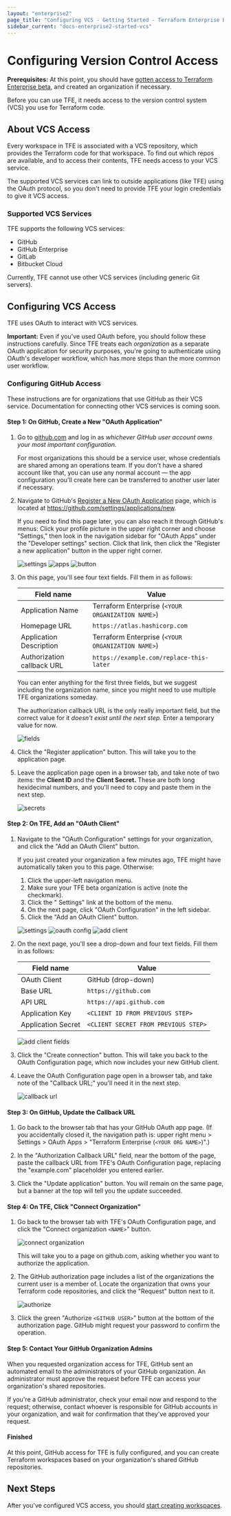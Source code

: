 ```yaml
---
layout: "enterprise2"
page_title: "Configuring VCS - Getting Started - Terraform Enterprise Beta"
sidebar_current: "docs-enterprise2-started-vcs"
---
```


# Configuring Version Control Access

**Prerequisites:** At this point, you should have [gotten access to Terraform Enterprise beta](./get-started-access.html), and created an organization if necessary.

Before you can use TFE, it needs access to the version control system (VCS) you use for Terraform code.

## About VCS Access

Every workspace in TFE is associated with a VCS repository, which provides the Terraform code for that workspace. To find out which repos are available, and to access their contents, TFE needs access to your VCS service.

The supported VCS services can link to outside applications (like TFE) using the OAuth protocol, so you don't need to provide TFE your login credentials to give it VCS access.

### Supported VCS Services

TFE supports the following VCS services:

- GitHub
- GitHub Enterprise
- GitLab
- Bitbucket Cloud

<!-- - Bitbucket Server -->

Currently, TFE cannot use other VCS services (including generic Git servers).

## Configuring VCS Access

TFE uses OAuth to interact with VCS services.

**Important:** Even if you've used OAuth before, you should follow these instructions carefully. Since TFE treats each _organization_ as a separate OAuth application for security purposes, you're going to authenticate using OAuth's developer workflow, which has more steps than the more common user workflow.

### Configuring GitHub Access

These instructions are for organizations that use GitHub as their VCS service. Documentation for connecting other VCS services is coming soon.

#### Step 1: On GitHub, Create a New "OAuth Application"

1. Go to [github.com](https://github.com) and log in as _whichever GitHub user account owns your most important configuration._

   For most organizations this should be a service user, whose credentials are shared among an operations team. If you don't have a shared account like that, you can use any normal account — the app configuration you'll create here can be transferred to another user later if necessary.

2. Navigate to GitHub's [Register a New OAuth Application](https://github.com/settings/applications/new) page, which is located at <https://github.com/settings/applications/new>.

   If you need to find this page later, you can also reach it through GitHub's menus: Click your profile picture in the upper right corner and choose "Settings," then look in the navigation sidebar for "OAuth Apps" under the "Developer settings" section. Click that link, then click the "Register a new application" button in the upper right corner.

   ![settings](./images/vcs-gh-settings.png) ![apps](./images/vcs-gh-oauth-apps.png) ![button](./images/vcs-gh-oauth-register-button.png)

3. On this page, you'll see four text fields. Fill them in as follows:

   Field name                 | Value
   ---------------------------|--------------------------------------------------
   Application Name           | Terraform Enterprise (`<YOUR ORGANIZATION NAME>`)
   Homepage URL               | `https://atlas.hashicorp.com`
   Application Description    | Terraform Enterprise (`<YOUR ORGANIZATION NAME>`)
   Authorization callback URL | `https://example.com/replace-this-later`

   You can enter anything for the first three fields, but we suggest including the organization name, since you might need to use multiple TFE organizations someday.

   The authorization callback URL is the only really important field, but the correct value for it _doesn't exist until the next step._ Enter a temporary value for now.

   ![fields](./images/vcs-gh-fields-empty.png)

4. Click the "Register application" button. This will take you to the application page.

5. Leave the application page open in a browser tab, and take note of two items: the **Client ID** and the **Client Secret.** These are both long hexidecimal numbers, and you'll need to copy and paste them in the next step.

   ![secrets](./images/vcs-gh-secrets.png)

#### Step 2: On TFE, Add an "OAuth Client"

1. Navigate to the "OAuth Configuration" settings for your organization, and click the "Add an OAuth Client" button.

   If you just created your organization a few minutes ago, TFE might have automatically taken you to this page. Otherwise:

   1. Click the upper-left navigation menu.
   1. Make sure your TFE beta organization is active (note the checkmark).
   1. Click the "<ORGANIZATION> Settings" link at the bottom of the menu.
   1. On the next page, click "OAuth Configuration" in the left sidebar.
   1. Click the "Add an OAuth Client" button.

   ![settings](./images/vcs-tfe-settings.png) ![oauth config](./images/vcs-tfe-oauth-config.png) ![add client](./images/vcs-tfe-add-client.png)

2. On the next page, you'll see a drop-down and four text fields. Fill them in as follows:

   Field name         | Value
   -------------------|-------------------------------------
   OAuth Client       | GitHub (drop-down)
   Base URL           | `https://github.com`
   API URL            | `https://api.github.com`
   Application Key    | `<CLIENT ID FROM PREVIOUS STEP>`
   Application Secret | `<CLIENT SECRET FROM PREVIOUS STEP>`

   ![add client fields](./images/vcs-tfe-add-client-fields.png)

3. Click the "Create connection" button. This will take you back to the OAuth Configuration page, which now includes your new GitHub client.

4. Leave the OAuth Configuration page open in a browser tab, and take note of the "Callback URL;" you'll need it in the next step.

   ![callback url](./images/vcs-tfe-callback-url.png)

#### Step 3: On GitHub, Update the Callback URL

1. Go back to the browser tab that has your GitHub OAuth app page. (If you accidentally closed it, the navigation path is: upper right menu > Settings > OAuth Apps > "Terraform Enterprise (`<YOUR ORG NAME>`)".)

2. In the "Authorization Callback URL" field, near the bottom of the page, paste the callback URL from TFE's OAuth Configuration page, replacing the "example.com" placeholder you entered earlier.

3. Click the "Update application" button. You will remain on the same page, but a banner at the top will tell you the update succeeded.

#### Step 4: On TFE, Click "Connect Organization"

1. Go back to the browser tab with TFE's OAuth Configuration page, and click the "Connect organization `<NAME>`" button.

   ![connect organization](./images/vcs-tfe-connect-orgname.png)

   This will take you to a page on github.com, asking whether you want to authorize the application.

2. The GitHub authorization page includes a list of the organizations the current user is a member of. Locate the organization that owns your Terraform code repositories, and click the "Request" button next to it.

   ![authorize](./images/vcs-github-authorize.png)

3. Click the green "Authorize `<GITHUB USER>`" button at the bottom of the authorization page. GitHub might request your password to confirm the operation.

#### Step 5: Contact Your GitHub Organization Admins

When you requested organization access for TFE, GitHub sent an automated email to the administrators of your GitHub organization. An administrator must approve the request before TFE can access your organization's shared repositories.

If you're a GitHub administrator, check your email now and respond to the request; otherwise, contact whoever is responsible for GitHub accounts in your organization, and wait for confirmation that they've approved your request.

#### Finished

At this point, GitHub access for TFE is fully configured, and you can create Terraform workspaces based on your organization's shared GitHub repositories.

## Next Steps

After you've configured VCS access, you should [start creating workspaces](./workspaces.html).
